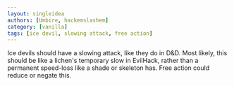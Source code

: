 ```yaml
---
layout: singleidea
authors: [Umbire, hackemslashem]
category: [vanilla]
tags: [ice devil, slowing attack, free action]
---
```

Ice devils should have a slowing attack, like they do in D&D. Most likely, this
should be like a lichen's temporary slow in EvilHack, rather than a permanent
speed-loss like a shade or skeleton has. Free action could reduce or negate
this.
